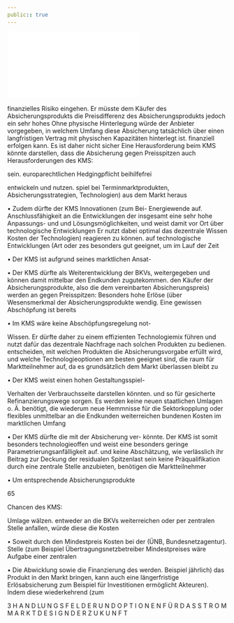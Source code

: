 ```yaml
---
public:: true
---
```

![./pages/page67.pdf](../assets/./pages/page67.pdf)




finanzielles Risiko eingehen. Er müsste dem Käufer des Absicherungsprodukts die Preisdifferenz
des Absicherungsprodukts jedoch ein sehr hohes
Ohne physische Hinterlegung würde der Anbieter
vorgegeben, in welchem Umfang diese Absicherung tatsächlich über einen langfristigen Vertrag mit physischen Kapazitäten hinterlegt ist.
finanziell erfolgen kann. Es ist daher nicht sicher
Eine Herausforderung beim KMS könnte darstellen, dass die Absicherung gegen Preisspitzen auch
Herausforderungen des KMS:

sein.
europarechtlichen Hedgingpflicht beihilfefrei

entwickeln und nutzen.
spiel bei Terminmarktprodukten, Absicherungsstrategien, Technologien) aus dem Markt heraus

• Zudem dürfte der KMS Innovationen (zum Bei-
Energiewende auf.
Anschlussfähigkeit an die Entwicklungen der
insgesamt eine sehr hohe Anpassungs- und
und Lösungsmöglichkeiten, und weist damit
vor Ort über technologische Entwicklungen
Er nutzt dabei optimal das dezentrale Wissen
Kosten der Technologien) reagieren zu können.
auf technologische Entwicklungen (Art oder
zes besonders gut geeignet, um im Lauf der Zeit

• Der KMS ist aufgrund seines marktlichen Ansat-

• Der KMS dürfte als Weiterentwicklung der
BKVs, weitergegeben und können damit mittelbar den Endkunden zugutekommen.
den Käufer der Absicherungsprodukte, also die
dem vereinbarten Absicherungspreis) werden an
gegen Preisspitzen: Besonders hohe Erlöse (über
Wesensmerkmal der Absicherungsprodukte
wendig. Eine gewissen Abschöpfung ist bereits

• Im KMS wäre keine Abschöpfungsregelung not-

Wissen.
Er dürfte daher zu einem effizienten Technologiemix führen und nutzt dafür das dezentrale
Nachfrage nach solchen Produkten zu bedienen.
entscheiden, mit welchen Produkten die Absicherungsvorgabe erfüllt wird, und welche Technologieoptionen am besten geeignet sind, die
raum für Marktteilnehmer auf, da es grundsätzlich dem Markt überlassen bleibt zu

• Der KMS weist einen hohen Gestaltungsspiel-

Verhalten der Verbrauchsseite darstellen könnten.
und so für gesicherte Refinanzierungswege sorgen. Es werden keine neuen staatlichen Umlagen o. Ä. benötigt, die wiederum neue Hemmnisse für die Sektorkopplung oder flexibles
unmittelbar an die Endkunden weiterreichen
bundenen Kosten im marktlichen Umfang

• Der KMS dürfte die mit der Absicherung ver-
könnte. Der KMS ist somit besonders technologieoffen und weist eine besonders geringe Parametrierungsanfälligkeit auf.
und keine Abschätzung, wie verlässlich ihr Beitrag zur Deckung der residualen Spitzenlast sein
keine Präqualifikation durch eine zentrale Stelle
anzubieten, benötigen die Marktteilnehmer

• Um entsprechende Absicherungsprodukte

65

Chancen des KMS:

Umlage wälzen.
entweder an die BKVs weiterreichen oder per
zentralen Stelle anfallen, würde diese die Kosten

• Soweit durch den Mindestpreis Kosten bei der
(ÜNB, Bundesnetzagentur).
Stelle (zum Beispiel Übertragungsnetzbetreiber
Mindestpreises wäre Aufgabe einer zentralen

• Die Abwicklung sowie die Finanzierung des
werden.
Beispiel jährlich) das Produkt in den Markt bringen, kann auch eine längerfristige Erlösabsicherung zum Beispiel für Investitionen ermöglicht
Akteuren). Indem diese wiederkehrend (zum

3 H A N D LU N G S F E L D E R U N D O P T I O N E N F Ü R D A S S T R O M M A R K T D E S I G N D E R Z U K U N F T
